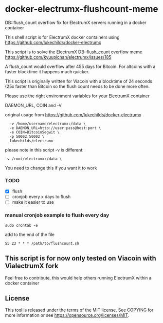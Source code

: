 # docker-electrumx-flushcount-meme
DB::flush_count overflow fix for ElectrumX servers running in a docker container


This shell script is for ElectrumX docker containers using https://github.com/lukechilds/docker-electrumx

This script is to solve the ElectrumX DB::flush_count overflow meme https://github.com/kyuupichan/electrumx/issues/185

A flush_count would overflow after 455 days for Bitcoin. For altcoins with a faster blocktime it happens much quicker.

This script is originally written for Viacoin with a blocktime of 24 seconds (25x faster than Bitcoin so the flush count needs to be done more often.

Please use the right environment variables for your ElectrumX container

DAEMON_URL, COIN and -V


original usage from https://github.com/lukechilds/docker-electrumx
```docker run \
  -v /home/username/electrumx:/data \
  -e DAEMON_URL=http://user:pass@host:port \
  -e COIN=BitcoinSegwit \
  -p 50002:50002 \
  lukechilds/electrumx
  ```

 please note in this script -v is different:
 ```
 -v /root/electrumx:/data \
 ```
 You need to change this if you want it to work 
 
 ### TODO
 - [x] flush
-  [ ] cronjob every x days to flush
-  [ ] make it easier to use

### manual cronjob example to flush every day

```sudo crontab -e```

add to the end of the file

```55 23 * * * /path/to/flushcount.sh```

 
## This script is for now only tested on Viacoin with VialectrumX fork
Feel free to contribute, this would help others running ElectrumX within a docker container

License
-------

This tool is released under the terms of the MIT license. See [COPYING](COPYING) for more
information or see https://opensource.org/licenses/MIT.
